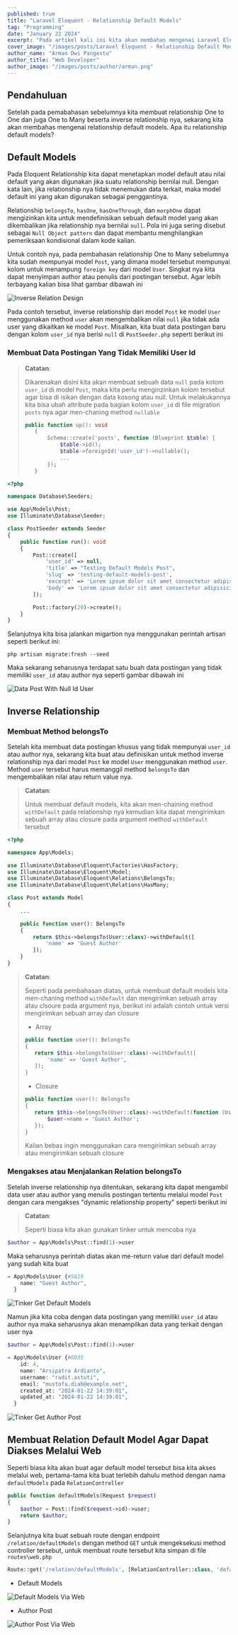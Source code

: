 ```yaml
---
published: true
title: "Laravel Eloquent - Relationship Default Models"
tag: "Programming"
date: "January 22 2024"
excerpt: "Pada artikel kali ini kita akan membahas mengenai Laravel Eloquent Relationship Default Models"
cover_image: "/images/posts/Laravel Eloquent - Relationship Default Models.png"
author_name: "Arman Dwi Pangestu"
author_title: "Web Developer"
author_image: "/images/posts/author/arman.png"
---
```


## Pendahuluan

Setelah pada pemabahasan sebelumnya kita membuat relationship One to One dan juga One to Many beserta inverse relationship nya, sekarang kita akan membahas mengenai relationship default models. Apa itu relationship default models?

## Default Models

Pada Eloquent Relationship kita dapat menetapkan model default atau nilai default yang akan digunakan jika suatu relationship bernilai null. Dengan kata lain, jika relationship nya tidak menemukan data terkait, maka model default ini yang akan digunakan sebagai penggantinya.

Relationship `belongsTo`, `hasOne`, `hasOneThrough`, dan `morphOne` dapat mengizinkan kita untuk mendefinisikan sebuah default model yang akan dikembalikan jika relationship nya bernilai `null`. Pola ini juga sering disebut sebagai `Null Object pattern` dan dapat membantu menghilangkan pemeriksaan kondisional dalam kode kalian.

Untuk contoh nya, pada pembahasan relationship One to Many sebelumnya kita sudah mempunyai model `Post`, yang dimana model tersebut mempunyai kolom untuk menampung `foreign key` dari model `User`. Singkat nya kita dapat menyimpan author atau penulis dari postingan tersebut. Agar lebih terbayang kalian bisa lihat gambar dibawah ini

![Inverse Relation Design](${NEXT_PUBLIC_PUBLIC_ASSETS}/laravel-eloquent/relationship-default-models/inverse-relation-design.png)

Pada contoh tersebut, inverse relationship dari model `Post` ke model `User` menggunakan method `user` akan mengembalikan nilai `null` jika tidak ada user yang dikaitkan ke model `Post`. Misalkan, kita buat data postingan baru dengan kolom `user_id` nya berisi `null` di `PostSeeder.php` seperti berikut ini

### Membuat Data Postingan Yang Tidak Memiliki User Id

> **Catatan**:
>
> Dikarenakan disini kita akan membuat sebuah data `null` pada kolom `user_id` di model `Post`, maka kita perlu menginzinkan kolom tersebut agar bisa di isikan dengan data kosong atau null. Untuk melakukannya kita bisa ubah attribute pada bagian kolom `user_id` di file migration `posts` nya agar men-chaning method `nullable`
>
> ```php
> public function up(): void
>    {
>        Schema::create('posts', function (Blueprint $table) {
>            $table->id();
>            $table->foreignId('user_id')->nullable();
>            ...
>        });
>    }
> ```

```php
<?php

namespace Database\Seeders;

use App\Models\Post;
use Illuminate\Database\Seeder;

class PostSeeder extends Seeder
{
    public function run(): void
    {
        Post::create([
            'user_id' => null,
            'title' => "Testing Default Models Post",
            'slug' => 'testing-default-models-post',
            'excerpt' => 'Lorem ipsum dolor sit amet consectetur adipisicing elit. Culpa minima vel placeat facere natus debitis.',
            'body' => 'Lorem ipsum dolor sit amet consectetur adipisicing elit. In inventore recusandae eum, illo vel facere voluptatem non architecto ut beatae culpa aliquam eos suscipit voluptate nemo esse hic dolores. Dignissimos vitae nisi qui, nemo tempora provident mollitia! Ratione voluptas tempora quasi iusto sapiente nihil deleniti at sed qui tenetur earum laboriosam dolor tempore, adipisci nam consequuntur amet excepturi blanditiis veritatis cum debitis, hic neque impedit dicta? Sunt quae placeat atque est, molestiae totam architecto dicta distinctio vitae quia? Doloribus aut consequuntur, rerum nesciunt ad earum saepe minus exercitationem commodi nemo, quae dolores temporibus? Dolor similique ab excepturi voluptates corrupti quo.'
        ]);

        Post::factory(20)->create();
    }
}
```

Selanjutnya kita bisa jalankan migartion nya menggunakan perintah artisan seperti berikut ini:

```shell
php artisan migrate:fresh --seed
```

Maka sekarang seharusnya terdapat satu buah data postingan yang tidak memiliki `user_id` atau author nya seperti gambar dibawah ini

![Data Post With Null Id User](${NEXT_PUBLIC_PUBLIC_ASSETS}/laravel-eloquent/relationship-default-models/data-post-with-null-id-user.png)

## Inverse Relationship

### Membuat Method belongsTo

Setelah kita membuat data postingan khusus yang tidak mempunyai `user_id` atau author nya, sekarang kita buat atau definisikan untuk method inverse relationship nya dari model `Post` ke model `User` menggunakan method `user`. Method `user` tersebut harus memanggil method `belongsTo` dan mengembalikan nilai atau return value nya.

> **Catatan**:
>
> Untuk membuat default models, kita akan men-chaining method `withDefault` pada relationship nya kemudian kita dapat mengirimkan sebuah array atau closure pada argument method `withDefault` tersebut

```php
<?php

namespace App\Models;

use Illuminate\Database\Eloquent\Factories\HasFactory;
use Illuminate\Database\Eloquent\Model;
use Illuminate\Database\Eloquent\Relations\BelongsTo;
use Illuminate\Database\Eloquent\Relations\HasMany;

class Post extends Model
{
    ...

    public function user(): BelongsTo
    {
        return $this->belongsTo(User::class)->withDefault([
            'name' => 'Guest Author'
        ]);
    }
}
```

> **Catatan**:
>
> Seperti pada pembahasan diatas, untuk membuat default models kita men-chaning method `withDefault` dan mengirimkan sebuah array atau clsoure pada argument nya, berikut ini adalah contoh untuk versi mengirimkan sebuah array dan closure
>
> - Array
>
> ```php
> public function user(): BelongsTo
> {
>    return $this->belongsTo(User::class)->withDefault([
>        'name' => 'Guest Author',
>    ]);
> }
> ```
>
> - Closure
>
> ```php
> public function user(): BelongsTo
> {
>    return $this->belongsTo(User::class)->withDefault(function (User $user, Post $post) {
>        $user->name = 'Guest Author';
>    });
> }
> ```
>
> Kalian bebas ingin menggunakan cara mengirimkan sebuah array atau mengirimkan sebuah closure

### Mengakses atau Menjalankan Relation belongsTo

Setelah inverse relationship nya ditentukan, sekarang kita dapat mengambil data user atau author yang menulis postingan tertentu melalui model `Post` dengan cara mengakses "dynamic relationship property" seperti berikut ini

> **Catatan**:
>
> Seperti biasa kita akan gunakan tinker untuk mencoba nya

```php
$author = App\Models\Post::find(1)->user
```

Maka seharusnya perintah diatas akan me-return value dari default model yang sudah kita buat

```php
= App\Models\User {#5819
    name: "Guest Author",
  }
```

![Tinker Get Default Models](${NEXT_PUBLIC_PUBLIC_ASSETS}/laravel-eloquent/relationship-default-models/tinker-get-default-models.png)

Namun jika kita coba dengan data postingan yang memiliki `user_id` atau author nya maka seharusnya akan menampilkan data yang terkait dengan user nya

```php
$author = App\Models\Post::find(1)->user
```

```php
= App\Models\User {#6035
    id: 4,
    name: "Arsipatra Ardianto",
    username: "radit.astuti",
    email: "mustofa.diah@example.net",
    created_at: "2024-01-22 14:39:01",
    updated_at: "2024-01-22 14:39:01",
  }
```

![Tinker Get Author Post](${NEXT_PUBLIC_PUBLIC_ASSETS}/laravel-eloquent/relationship-default-models/tinker-get-author-post.png)

## Membuat Relation Default Model Agar Dapat Diakses Melalui Web

Seperti biasa kita akan buat agar default model tersebut bisa kita akses melalui web, pertama-tama kita buat terlebih dahulu method dengan nama `defaultModels` pada `RelationController`

```php
public function defaultModels(Request $request)
{
    $author = Post::find($request->id)->user;
    return $author;
}
```

Selanjutnya kita buat sebuah route dengan endpoint `/relation/defaultModels` dengan method `GET` untuk mengeksekusi method controller tersebut, untuk membuat route tersebut kita simpan di file `routes\web.php`

```php
Route::get('/relation/defaultModels', [RelationController::class, 'defaultModels']);
```

- Default Models

![Default Models Via Web](${NEXT_PUBLIC_PUBLIC_ASSETS}/laravel-eloquent/relationship-default-models/default-models-via-web.png)

- Author Post

![Author Post Via Web](${NEXT_PUBLIC_PUBLIC_ASSETS}/laravel-eloquent/relationship-default-models/author-post-via-web.png)
